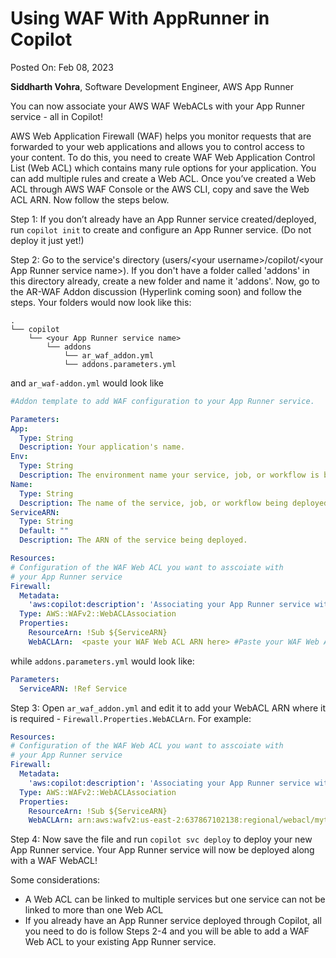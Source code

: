 # Using WAF With AppRunner in Copilot

Posted On: Feb 08, 2023

**Siddharth Vohra**, Software Development Engineer, AWS App Runner

You can now associate your AWS WAF WebACLs with your App Runner service - all in Copilot!

AWS Web Application Firewall (WAF) helps you monitor requests that are forwarded to your web applications and allows you to control access to your content. To do this, you need to create WAF Web Application Control List (Web ACL) which contains many rule options for your application. You can add multiple rules and create a Web ACL. Once you’ve created a Web ACL through AWS WAF Console or the AWS CLI, copy and save the Web ACL ARN. Now follow the steps below.

 Step 1: If you don’t already have an App Runner service created/deployed, run `copilot init` to create and configure an App Runner service. (Do not deploy it just yet!)  

Step 2: Go to the service's directory (users/\<your username\>/copilot/\<your App Runner service name\>). If you don't have a folder called 'addons' in this directory already, create a new folder and name it 'addons'. Now, go to the AR-WAF Addon discussion (Hyperlink coming soon) and follow the steps.  Your folders would now look like this:  

  ```term
  .
  └── copilot
      └── <your App Runner service name>
          └── addons
              └── ar_waf_addon.yml 
              └── addons.parameters.yml
  ```

and `ar_waf-addon.yml` would look like  
  ```yaml
#Addon template to add WAF configuration to your App Runner service.

Parameters:
  App:
    Type: String
    Description: Your application's name.
  Env:
    Type: String
    Description: The environment name your service, job, or workflow is being deployed to.
  Name:
    Type: String
    Description: The name of the service, job, or workflow being deployed.
  ServiceARN:
    Type: String
    Default: ""
    Description: The ARN of the service being deployed.

Resources:
  # Configuration of the WAF Web ACL you want to asscoiate with 
  # your App Runner service
  Firewall:
    Metadata:
      'aws:copilot:description': 'Associating your App Runner service with your WAF WebACL'
    Type: AWS::WAFv2::WebACLAssociation
    Properties: 
      ResourceArn: !Sub ${ServiceARN}
      WebACLArn:  <paste your WAF Web ACL ARN here> #Paste your WAF Web ACLL ARN here
  ```

while `addons.parameters.yml` would look like:  
  ```yaml
  Parameters:
    ServiceARN: !Ref Service
  ```

Step 3: Open `ar_waf_addon.yml` and edit it to add your WebACL ARN where it is required - `Firewall.Properties.WebACLArn`. For example:   
  ```yaml
Resources:
  # Configuration of the WAF Web ACL you want to asscoiate with 
  # your App Runner service
  Firewall:
    Metadata:
      'aws:copilot:description': 'Associating your App Runner service with your WAF WebACL'
    Type: AWS::WAFv2::WebACLAssociation
    Properties: 
      ResourceArn: !Sub ${ServiceARN}
      WebACLArn: arn:aws:wafv2:us-east-2:637867102138:regional/webacl/mytestwebacl/3df32464-be9f-47ce-a12b-3a466c1c8913
  ```
 

Step 4: Now save the file and run `copilot svc deploy` to deploy your new App Runner service. Your App Runner service will now be deployed along with a WAF WebACL!  

Some considerations:  
-  A Web ACL can be linked to multiple services but one service can not be linked to more than one Web ACL
- If you already have an App Runner service deployed through Copilot, all you need to do is follow Steps 2-4 and you will be able to add a WAF Web ACL to your existing App Runner service.



